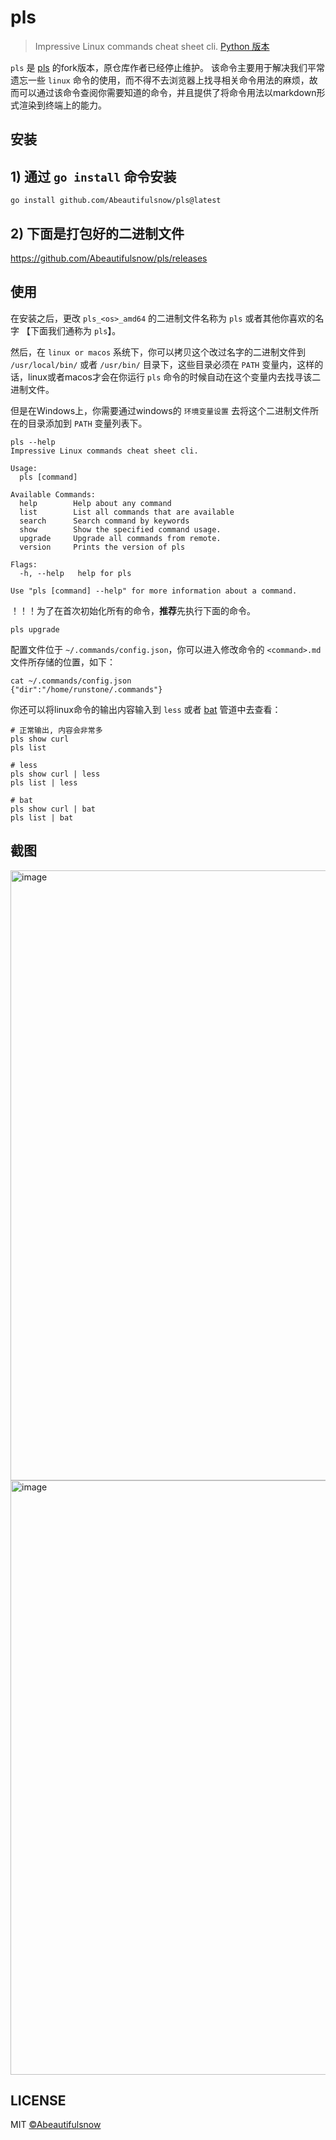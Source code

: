 
# pls

> Impressive Linux commands cheat sheet cli. [Python 版本](https://github.com/chenjiandongx/how)

`pls` 是 [pls](https://github.com/chenjiandongx/pls) 的fork版本，原仓库作者已经停止维护。 
该命令主要用于解决我们平常遗忘一些 `linux` 命令的使用，而不得不去浏览器上找寻相关命令用法的麻烦，故而可以通过该命令查阅你需要知道的命令，并且提供了将命令用法以markdown形式渲染到终端上的能力。

## 安装

## 1) 通过 `go install` 命令安装 

```shell
go install github.com/Abeautifulsnow/pls@latest
```

## 2) 下面是打包好的二进制文件

https://github.com/Abeautifulsnow/pls/releases

## 使用

在安装之后，更改 `pls_<os>_amd64` 的二进制文件名称为 `pls` 或者其他你喜欢的名字 【下面我们通称为 `pls`】。

然后，在 `linux or macos` 系统下，你可以拷贝这个改过名字的二进制文件到 `/usr/local/bin/` 或者 `/usr/bin/` 目录下，这些目录必须在 `PATH` 变量内，这样的话，linux或者macos才会在你运行 `pls` 
命令的时候自动在这个变量内去找寻该二进制文件。

但是在Windows上，你需要通过windows的 `环境变量设置` 去将这个二进制文件所在的目录添加到 `PATH` 变量列表下。

```shell
pls --help
Impressive Linux commands cheat sheet cli.

Usage:
  pls [command]

Available Commands:
  help        Help about any command
  list        List all commands that are available
  search      Search command by keywords
  show        Show the specified command usage.
  upgrade     Upgrade all commands from remote.
  version     Prints the version of pls

Flags:
  -h, --help   help for pls

Use "pls [command] --help" for more information about a command.
```

！！！为了在首次初始化所有的命令，**推荐**先执行下面的命令。

```shell
pls upgrade
```

配置文件位于 `~/.commands/config.json`，你可以进入修改命令的 `<command>.md` 文件所存储的位置，如下：

```shell
cat ~/.commands/config.json
{"dir":"/home/runstone/.commands"}
```

你还可以将linux命令的输出内容输入到 `less` 或者 [bat](https://github.com/sharkdp/bat) 管道中去查看：

```shell
# 正常输出, 内容会非常多
pls show curl
pls list

# less
pls show curl | less
pls list | less

# bat
pls show curl | bat
pls list | bat
```

## 截图

<img width="976" alt="image" src="https://github.com/Abeautifulsnow/pls/assets/28704977/355acc9d-cba3-4d24-b4c9-03ebdfcaa1f0">
<img width="951" alt="image" src="https://github.com/Abeautifulsnow/pls/assets/28704977/8b523a65-528a-4046-b5f8-9ed388e9e873">


## LICENSE

MIT [©Abeautifulsnow](https://github.com/Abeautifulsnow)
